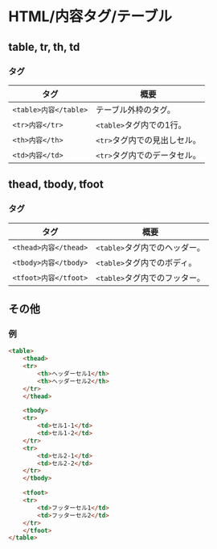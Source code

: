 # HTML/内容タグ/テーブル

## table, tr, th, td

### タグ

| タグ                  | 概要                         |
| --------------------- | ---------------------------- |
| `<table>内容</table>` | テーブル外枠のタグ。         |
| `<tr>内容</tr>`       | `<table>`タグ内での1行。     |
| `<th>内容</th>`       | `<tr>`タグ内での見出しセル。 |
| `<td>内容</td>`       | `<tr>`タグ内でのデータセル。 |

## thead, tbody, tfoot

### タグ

| タグ                  | 概要                          |
| --------------------- | ----------------------------- |
| `<thead>内容</thead>` | `<table>`タグ内でのヘッダー。 |
| `<tbody>内容</tbody>` | `<table>`タグ内でのボディ。   |
| `<tfoot>内容</tfoot>` | `<table>`タグ内でのフッター。 |

## その他

### 例

```html
<table>
    <thead>
    <tr>
        <th>ヘッダーセル1</th>
        <th>ヘッダーセル2</th>
    </tr>
    </thead>

    <tbody>
    <tr>
        <td>セル1-1</td>
        <td>セル1-2</td>
    </tr>
    <tr>
        <td>セル2-1</td>
        <td>セル2-2</td>
    </tr>
    </tbody>

    <tfoot>
    <tr>
        <td>フッターセル1</td>
        <td>フッターセル2</td>
    </tr>
    </tfoot>
</table>
```
